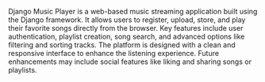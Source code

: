 Django Music Player is a web-based music streaming application built using the Django framework. It allows users to register, upload, store, and play their favorite songs directly from the browser. Key features include user authentication, playlist creation, song search, and advanced options like filtering and sorting tracks. The platform is designed with a clean and responsive interface to enhance the listening experience. Future enhancements may include social features like liking and sharing songs or playlists.

